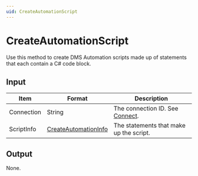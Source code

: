```yaml
---
uid: CreateAutomationScript
---
```


# CreateAutomationScript

Use this method to create DMS Automation scripts made up of statements that each contain a C# code block.

## Input

| Item       | Format                                                                   | Description                                   |
|------------|--------------------------------------------------------------------------|-----------------------------------------------|
| Connection | String                                                                   | The connection ID. See [Connect](xref:Connect). |
| ScriptInfo | [CreateAutomationInfo](xref:CreateAutomationInfo) | The statements that make up the script.       |

## Output

None.

